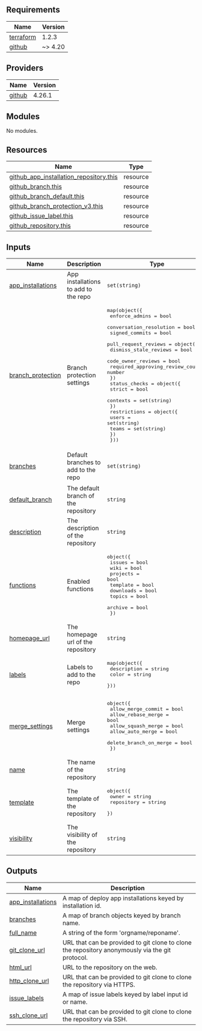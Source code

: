 <!-- prettier-ignore-start -->
<!-- markdownlint-disable -->
<!-- BEGINNING OF PRE-COMMIT-TERRAFORM DOCS HOOK -->
## Requirements

| Name | Version |
|------|---------|
| <a name="requirement_terraform"></a> [terraform](#requirement\_terraform) | 1.2.3 |
| <a name="requirement_github"></a> [github](#requirement\_github) | ~> 4.20 |

## Providers

| Name | Version |
|------|---------|
| <a name="provider_github"></a> [github](#provider\_github) | 4.26.1 |

## Modules

No modules.

## Resources

| Name | Type |
|------|------|
| [github_app_installation_repository.this](https://registry.terraform.io/providers/integrations/github/latest/docs/resources/app_installation_repository) | resource |
| [github_branch.this](https://registry.terraform.io/providers/integrations/github/latest/docs/resources/branch) | resource |
| [github_branch_default.this](https://registry.terraform.io/providers/integrations/github/latest/docs/resources/branch_default) | resource |
| [github_branch_protection_v3.this](https://registry.terraform.io/providers/integrations/github/latest/docs/resources/branch_protection_v3) | resource |
| [github_issue_label.this](https://registry.terraform.io/providers/integrations/github/latest/docs/resources/issue_label) | resource |
| [github_repository.this](https://registry.terraform.io/providers/integrations/github/latest/docs/resources/repository) | resource |

## Inputs

| Name | Description | Type | Default | Required |
|------|-------------|------|---------|:--------:|
| <a name="input_app_installations"></a> [app\_installations](#input\_app\_installations) | App installations to add to the repo | `set(string)` | n/a | yes |
| <a name="input_branch_protection"></a> [branch\_protection](#input\_branch\_protection) | Branch protection settings | <pre>map(object({<br>    enforce_admins          = bool<br>    conversation_resolution = bool<br>    signed_commits          = bool<br>    pull_request_reviews = object({<br>      dismiss_stale_reviews           = bool<br>      code_owner_reviews              = bool<br>      required_approving_review_count = number<br>    })<br>    status_checks = object({<br>      strict   = bool<br>      contexts = set(string)<br>    })<br>    restrictions = object({<br>      users = set(string)<br>      teams = set(string)<br>    })<br>  }))</pre> | n/a | yes |
| <a name="input_branches"></a> [branches](#input\_branches) | Default branches to add to the repo | `set(string)` | <pre>[<br>  "master",<br>  "dev"<br>]</pre> | no |
| <a name="input_default_branch"></a> [default\_branch](#input\_default\_branch) | The default branch of the repository | `string` | `"master"` | no |
| <a name="input_description"></a> [description](#input\_description) | The description of the repository | `string` | n/a | yes |
| <a name="input_functions"></a> [functions](#input\_functions) | Enabled functions | <pre>object({<br>    issues    = bool<br>    wiki      = bool<br>    projects  = bool<br>    template  = bool<br>    downloads = bool<br>    topics    = bool<br>    archive   = bool<br>  })</pre> | <pre>{<br>  "archive": false,<br>  "downloads": true,<br>  "issues": true,<br>  "projects": true,<br>  "template": false,<br>  "topics": true,<br>  "wiki": true<br>}</pre> | no |
| <a name="input_homepage_url"></a> [homepage\_url](#input\_homepage\_url) | The homepage url of the repository | `string` | n/a | yes |
| <a name="input_labels"></a> [labels](#input\_labels) | Labels to add to the repo | <pre>map(object({<br>    description = string<br>    color       = string<br>  }))</pre> | n/a | yes |
| <a name="input_merge_settings"></a> [merge\_settings](#input\_merge\_settings) | Merge settings | <pre>object({<br>    allow_merge_commit     = bool<br>    allow_rebase_merge     = bool<br>    allow_squash_merge     = bool<br>    allow_auto_merge       = bool<br>    delete_branch_on_merge = bool<br>  })</pre> | <pre>{<br>  "allow_auto_merge": true,<br>  "allow_merge_commit": true,<br>  "allow_rebase_merge": true,<br>  "allow_squash_merge": true,<br>  "delete_branch_on_merge": false<br>}</pre> | no |
| <a name="input_name"></a> [name](#input\_name) | The name of the repository | `string` | n/a | yes |
| <a name="input_template"></a> [template](#input\_template) | The template of the repository | <pre>object({<br>    owner      = string<br>    repository = string<br>  })</pre> | n/a | yes |
| <a name="input_visibility"></a> [visibility](#input\_visibility) | The visibility of the repository | `string` | `"public"` | no |

## Outputs

| Name | Description |
|------|-------------|
| <a name="output_app_installations"></a> [app\_installations](#output\_app\_installations) | A map of deploy app installations keyed by installation id. |
| <a name="output_branches"></a> [branches](#output\_branches) | A map of branch objects keyed by branch name. |
| <a name="output_full_name"></a> [full\_name](#output\_full\_name) | A string of the form 'orgname/reponame'. |
| <a name="output_git_clone_url"></a> [git\_clone\_url](#output\_git\_clone\_url) | URL that can be provided to git clone to clone the repository anonymously via the git protocol. |
| <a name="output_html_url"></a> [html\_url](#output\_html\_url) | URL to the repository on the web. |
| <a name="output_http_clone_url"></a> [http\_clone\_url](#output\_http\_clone\_url) | URL that can be provided to git clone to clone the repository via HTTPS. |
| <a name="output_issue_labels"></a> [issue\_labels](#output\_issue\_labels) | A map of issue labels keyed by label input id or name. |
| <a name="output_ssh_clone_url"></a> [ssh\_clone\_url](#output\_ssh\_clone\_url) | URL that can be provided to git clone to clone the repository via SSH. |
<!-- END OF PRE-COMMIT-TERRAFORM DOCS HOOK -->
<!-- markdownlint-disable -->
<!-- prettier-ignore-end -->
